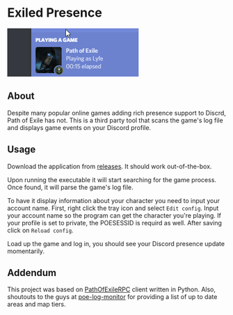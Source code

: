# Exiled Presence

![Image1](Assets/image.gif)

## About

Despite many popular online games adding rich presence support to Discrd, Path of
Exile has not. This is a third party tool that scans the game's log file and displays
game events on your Discord profile.

## Usage

Download the application from [releases](https://github.com/siegrest/Exiled-Presence/releases). 
It should work out-of-the-box.

Upon running the executable it will start searching for the game process. Once found, 
it will parse the game's log file.

To have it display information about your character you need to input your account name.
First, right click the tray icon and select `Edit config`. Input your account name so 
the program can get the character you're playing. If your profile is set to private, 
the POESESSID is requird as well. After saving click on `Reload config`.

Load up the game and log in, you should see your Discord presence update momentarily.

## Addendum

This project was based on [PathOfExileRPC](https://github.com/xKynn/PathOfExileRPC) 
client written in Python. 
Also, shoutouts to the guys at [poe-log-monitor](https://github.com/viktorgullmark/poe-log-monitor)
for providing a list of up to date areas and map tiers.
